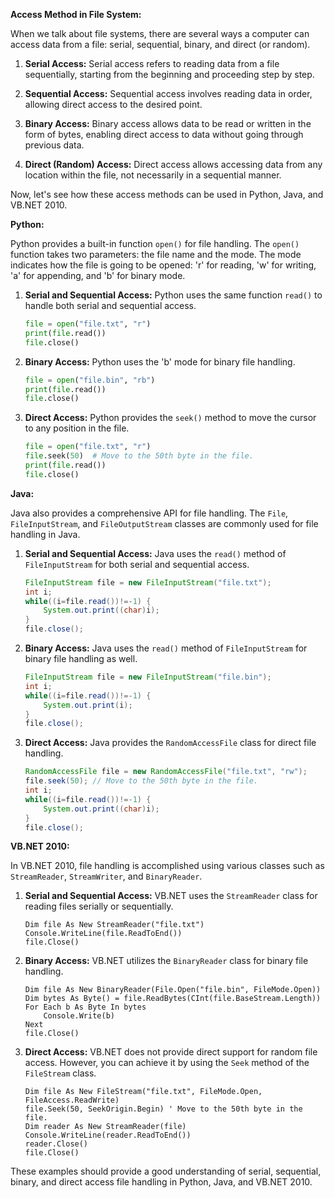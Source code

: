 **Access Method in File System:**

When we talk about file systems, there are several ways a computer can access data from a file: serial, sequential, binary, and direct (or random).

1. **Serial Access:** Serial access refers to reading data from a file sequentially, starting from the beginning and proceeding step by step.

2. **Sequential Access:** Sequential access involves reading data in order, allowing direct access to the desired point.

3. **Binary Access:** Binary access allows data to be read or written in the form of bytes, enabling direct access to data without going through previous data.

4. **Direct (Random) Access:** Direct access allows accessing data from any location within the file, not necessarily in a sequential manner.

Now, let's see how these access methods can be used in Python, Java, and VB.NET 2010.

**Python:**

Python provides a built-in function `open()` for file handling. The `open()` function takes two parameters: the file name and the mode. The mode indicates how the file is going to be opened: 'r' for reading, 'w' for writing, 'a' for appending, and 'b' for binary mode.

1. **Serial and Sequential Access:** Python uses the same function `read()` to handle both serial and sequential access.

    ```python
    file = open("file.txt", "r")
    print(file.read())
    file.close()
    ```

2. **Binary Access:** Python uses the 'b' mode for binary file handling.

    ```python
    file = open("file.bin", "rb")
    print(file.read())
    file.close()
    ```

3. **Direct Access:** Python provides the `seek()` method to move the cursor to any position in the file.

    ```python
    file = open("file.txt", "r")
    file.seek(50)  # Move to the 50th byte in the file.
    print(file.read())
    file.close()
    ```

**Java:**

Java also provides a comprehensive API for file handling. The `File`, `FileInputStream`, and `FileOutputStream` classes are commonly used for file handling in Java.

1. **Serial and Sequential Access:** Java uses the `read()` method of `FileInputStream` for both serial and sequential access.

    ```java
    FileInputStream file = new FileInputStream("file.txt");
    int i;
    while((i=file.read())!=-1) {  
        System.out.print((char)i);  
    }
    file.close();  
    ```

2. **Binary Access:** Java uses the `read()` method of `FileInputStream` for binary file handling as well.

    ```java
    FileInputStream file = new FileInputStream("file.bin");
    int i;
    while((i=file.read())!=-1) {  
        System.out.print(i);  
    }
    file.close();
    ```

3. **Direct Access:** Java provides the `RandomAccessFile` class for direct file handling.

    ```java
    RandomAccessFile file = new RandomAccessFile("file.txt", "rw");
    file.seek(50); // Move to the 50th byte in the file.
    int i;
    while((i=file.read())!=-1) {  
        System.out.print((char)i);  
    }
    file.close();  
    ```

**VB.NET 2010:**

In VB.NET 2010, file handling is accomplished using various classes such as `StreamReader`, `StreamWriter`, and `BinaryReader`.

1. **Serial and Sequential Access:** VB.NET uses the `StreamReader` class for reading files serially or sequentially.
    ```
    Dim file As New StreamReader("file.txt")
    Console.WriteLine(file.ReadToEnd())
    file.Close()
    ```

2. **Binary Access:** VB.NET utilizes the `BinaryReader` class for binary file handling.

    ```vbnet
    Dim file As New BinaryReader(File.Open("file.bin", FileMode.Open))
    Dim bytes As Byte() = file.ReadBytes(CInt(file.BaseStream.Length))
    For Each b As Byte In bytes
        Console.Write(b)
    Next
    file.Close()
    ```

3. **Direct Access:** VB.NET does not provide direct support for random file access. However, you can achieve it by using the `Seek` method of the `FileStream` class.

    ```vbnet
    Dim file As New FileStream("file.txt", FileMode.Open, FileAccess.ReadWrite)
    file.Seek(50, SeekOrigin.Begin) ' Move to the 50th byte in the file.
    Dim reader As New StreamReader(file)
    Console.WriteLine(reader.ReadToEnd())
    reader.Close()
    file.Close()
    ```

These examples should provide a good understanding of serial, sequential, binary, and direct access file handling in Python, Java, and VB.NET 2010.
